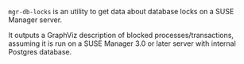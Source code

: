 `mgr-db-locks` is an utility to get data about database locks on a SUSE Manager server.

It outputs a GraphViz description of blocked processes/transactions, assuming it is run on a SUSE Manager 3.0 or later server with internal Postgres database.

